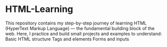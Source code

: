 # HTML-Learning
This repository contains my step-by-step journey of learning HTML (HyperText Markup Language) — the fundamental building block of the web.  Here, I practice and build small projects and examples to understand:  Basic HTML structure  Tags and elements  Forms and inputs  
